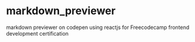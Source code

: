 # markdown_previewer
markdown previewer on codepen
using reactjs for Freecodecamp frontend development certification
